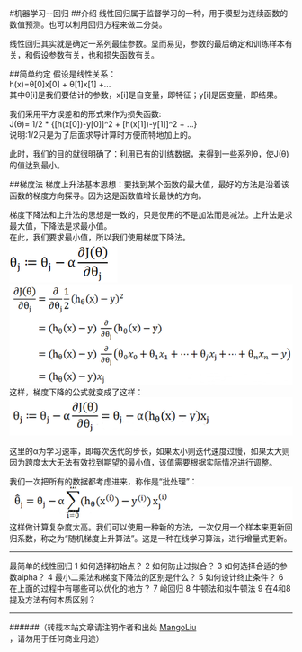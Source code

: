 ﻿#机器学习--回归
##介绍
线性回归属于监督学习的一种，用于模型为连续函数的数值预测。也可以利用回归方程来做二分类。<br>

线性回归其实就是确定一系列最佳参数。显而易见，参数的最后确定和训练样本有关，和假设参数有关，也和损失函数有关。<br>

##简单约定
假设是线性关系：<br>
h(x)=θ[0]x[0] + θ[1]x[1] +...<br>
其中θ[i]是我们要估计的参数，x[i]是自变量，即特征；y[i]是因变量，即结果。<br>

我们采用平方误差和的形式来作为损失函数:<br>
J(θ)= 1/2 * {[h(x[0])-y[0]]^2 + [h(x[1])-y[1]]^2 + ...}<br>
说明:1/2只是为了后面求导计算时方便而特地加上的。<br>

此时，我们的目的就很明确了：利用已有的训练数据，来得到一些系列θ，使J(θ)的值达到最小。<br>

##梯度法
梯度上升法基本思想：要找到某个函数的最大值，最好的方法是沿着该函数的梯度方向探寻。因为这是函数值增长最快的方向。<br>

梯度下降法和上升法的思想是一致的，只是使用的不是加法而是减法。上升法是求最大值，下降法是求最小值。<br>
在此，我们要求最小值，所以我们使用梯度下降法。<br>
![公式1](/images/jiqixuexi/ML_LR_1.png)<br>
![公式2](/images/jiqixuexi/ML_LR_2.png)<br>
这样，梯度下降的公式就变成了这样：<br>
![公式3](/images/jiqixuexi/ML_LR_3.png)<br>

这里的α为学习速率，即每次迭代的步长，如果太小则迭代速度过慢，如果太大则因为跨度太大无法有效找到期望的最小值，该值需要根据实际情况进行调整。<br>

我们一次把所有的数据都考虑进来，称作是“批处理”：<br>
![公式4](/images/jiqixuexi/ML_LR_4.png)<br>
这样做计算复杂度太高。我们可以使用一种新的方法，一次仅用一个样本来更新回归系数，称之为“随机梯度上升算法”。这是一种在线学习算法，进行增量式更新。<br>










--------------------------------
最简单的线性回归
1 如何选择初始点？
2 如何防止过拟合？
3 如何选择合适的参数alpha？
4 最小二乘法和梯度下降法的区别是什么？
5 如何设计终止条件？
6 在上面的过程中有哪些可以优化的地方？
7 岭回归
8 牛顿法和拟牛顿法
9 在4和8提及方法有何本质区别？


--------------------------------
######（转载本站文章请注明作者和出处 <a href="https://github.com/MangoLiu">MangoLiu</a> ，请勿用于任何商业用途）

